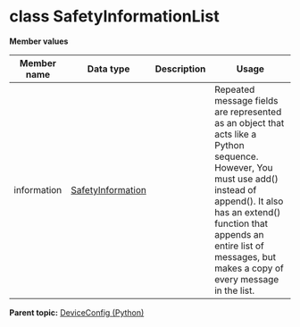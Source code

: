 # class SafetyInformationList

 **Member values** 

|Member name|Data type|Description|Usage|
|-----------|---------|-----------|-----|
|information| [SafetyInformation](SafetyInformation.md#)| |Repeated message fields are represented as an object that acts like a Python sequence. However, You must use add\(\) instead of append\(\). It also has an extend\(\) function that appends an entire list of messages, but makes a copy of every message in the list.|

**Parent topic:** [DeviceConfig \(Python\)](../../summary_pages/DeviceConfig.md)

